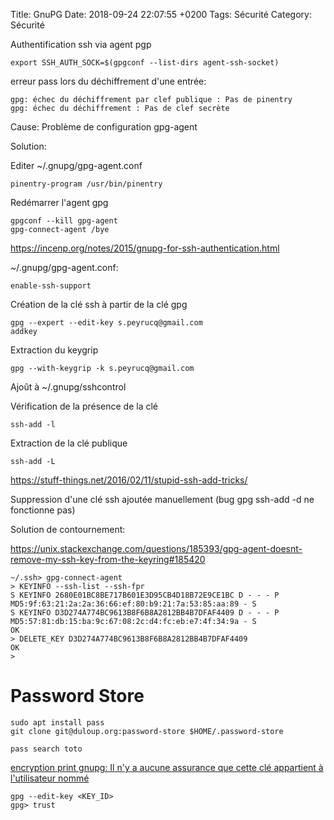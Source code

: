 Title:  GnuPG
Date:   2018-09-24 22:07:55 +0200
Tags: Sécurité
Category: Sécurité


Authentification ssh via agent pgp

	export SSH_AUTH_SOCK=$(gpgconf --list-dirs agent-ssh-socket)

erreur pass lors du déchiffrement d'une entrée:

	gpg: échec du déchiffrement par clef publique : Pas de pinentry
	gpg: échec du déchiffrement : Pas de clef secrète

Cause:
Problème de configuration gpg-agent

Solution:

Editer ~/.gnupg/gpg-agent.conf

	pinentry-program /usr/bin/pinentry	

Redémarrer l'agent gpg

	gpgconf --kill gpg-agent
	gpg-connect-agent /bye

<https://incenp.org/notes/2015/gnupg-for-ssh-authentication.html>

~/.gnupg/gpg-agent.conf:

	enable-ssh-support

Création de la clé ssh à partir de la clé gpg


	gpg --expert --edit-key s.peyrucq@gmail.com
	addkey
	
Extraction du keygrip

	gpg --with-keygrip -k s.peyrucq@gmail.com
	
Ajoût à ~/.gnupg/sshcontrol

Vérification de la présence de la clé

	ssh-add -l

Extraction de la clé publique

	ssh-add -L

<https://stuff-things.net/2016/02/11/stupid-ssh-add-tricks/>

Suppression d'une clé ssh ajoutée manuellement (bug gpg ssh-add -d ne fonctionne pas)

Solution de contournement: 

<https://unix.stackexchange.com/questions/185393/gpg-agent-doesnt-remove-my-ssh-key-from-the-keyring#185420>

	~/.ssh> gpg-connect-agent
	> KEYINFO --ssh-list --ssh-fpr
	S KEYINFO 2680E01BC8BE717B601E3D95CB4D18B72E9CE1BC D - - - P MD5:9f:63:21:2a:2a:36:66:ef:80:b9:21:7a:53:85:aa:89 - S
	S KEYINFO D3D274A774BC9613B8F6B8A2812BB4B7DFAF4409 D - - - P MD5:57:81:db:15:ba:9c:67:08:2c:d4:fc:eb:e7:4f:34:9a - S
	OK
	> DELETE_KEY D3D274A774BC9613B8F6B8A2812BB4B7DFAF4409
	OK
	>

# Password Store

    sudo apt install pass
    git clone git@duloup.org:password-store $HOME/.password-store
    
    pass search toto


[ encryption print gnupg: Il n'y a aucune assurance que cette clé appartient à l'utilisateur nommé ](https://code-examples.net/fr/q/1fd0cac)

    gpg --edit-key <KEY_ID>
    gpg> trust
    
